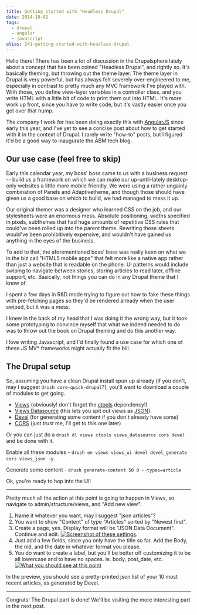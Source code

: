 ```yaml
---
title: Getting started with "Headless Drupal"
date: 2014-10-02
tags: 
  - drupal
  - angular
  - javascript
alias: 241-getting-started-with-headless-drupal
---
```


Hello there! There has been a lot of discussion in the Drupalsphere lately about a concept that has been coined "Headless Drupal", and rightly so. It's basically theming, but throwing out the theme layer. The theme layer in Drupal is very powerful, but has always felt severely over-engineered to me, especially in contrast to pretty much any MVC framework I've played with. With those, you define view-layer variables in a controller class, and you write HTML with a little bit of code to print them out into HTML. It's more work up front, since you have to write code, but it's vastly easier once you get over that hump.

The company I work for has been doing exactly this with [AngularJS](https://github.com/JGrubb/drunken-hearts/tree/store) since early this year, and I've yet to see a concise post about how to get started with it in the context of Drupal. I rarely write "how-to" posts, but I figured it'd be a good way to inaugurate the ABM tech blog.

## Our use case (feel free to skip)

Early this calendar year, my boss' boss came to us with a business request -- build us a framework on which we can make our up-until-lately desktop-only websites a little more mobile friendly. We were using a rather ungainly combination of Panels and Adaptivetheme, and though those should have given us a good base on which to build, we had managed to mess it up.

Our original themer was a designer who learned CSS on the job, and our stylesheets were an enormous mess. Absolute positioning, widths specified in pixels, subthemes that had huge amounts of repetitive CSS rules that could've been rolled up into the parent theme. Rewriting these sheets would've been prohibitively expensive, and wouldn't have gained us anything in the eyes of the business. 

To add to that, the aforementioned boss' boss was really keen on what we in the biz call "HTML5 mobile apps" that felt more like a native app rather than just a website that is readable on the phone. UI patterns would include swiping to navigate between stories, storing articles to read later, offline support, etc. Basically, not things you can do in any Drupal theme that I know of.

I spent a few days in R&D mode trying to figure out how to fake these things with pre-fetching pages so they'd be rendered already when the user swiped, but it was a mess.

I knew in the back of my head that I was doing it the wrong way, but it took some prototyping to convince myself that what we indeed needed to do was to throw out the book on Drupal theming and do this another way.

I love writing Javascript, and I'd finally found a use case for which one of these JS MV\* frameworks might actually fit the bill.

## The Drupal setup

So, assuming you have a clean Drupal install spun up already (if you don't, may I suggest `drush core-quick-drupal`?), you'll want to download a couple of modules to get going.

- [Views](https://www.drupal.org/project/views) (obviously! don't forget the [ctools](https://www.drupal.org/project/ctools) dependency!)
- [Views Datasource](https://www.drupal.org/project/views_datasource) (this lets you spit out views as [JSON](http://json.org/)).
- [Devel](https://www.drupal.org/project/devel) (for generating some content if you don't already have some)
- [CORS](https://www.drupal.org/project/cors) (just trust me, I'll get to this one later)

Or you can just do a `drush dl views ctools views_datasource cors devel` and be done with it.

Enable all these modules - `drush en views views_ui devel devel_generate cors views_json -y`.

Generate some content - `drush generate-content 50 0 --types=article`

Ok, you're ready to hop into the UI!

---

Pretty much all the action at this point is going to happen in Views, so navigate to admin/structure/views, and "Add new view". 

1. Name it whatever you want, may I suggest "json articles"?
2. You want to show "Content" of type "Articles" sorted by "Newest first".
3. Create a page, yes. Display format will be "JSON Data Document". Continue and edit. [![Screenshot of these settings](https://i.imgur.com/yrFRTLJ.png)](https://i.imgur.com/yrFRTLJ.png).
4. Just add a few fields, since you only have the title so far. Add the Body, the nid, and the date in whatever format you please. 
5. You do want to create a label, but you'll be better off customizing it to be all lowercase and to have no spaces. ie. body, post_date, etc. [![What you should see at this point](https://i.imgur.com/iI4PUpO.png)](https://i.imgur.com/iI4PUpO.png)

In the preview, you should see a pretty-printed json list of your 10 most recent articles, as generated by Devel.

---

Congrats! The Drupal part is done! We'll be visiting the more interesting part in the next post.